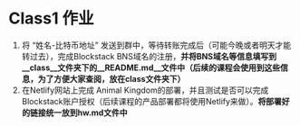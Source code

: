 # Class1 作业

1. 将 “姓名-比特币地址” 发送到群中，等待转账完成后（可能今晚或者明天才能转过去），完成Blockstack BNS域名的注册，**并将BNS域名等信息填写到__class__文件夹下的__README.md__文件中（后续的课程会使用到这些信息，为了方便大家查阅，放在class文件夹下）**
2. 在Netlify网站上完成 Animal Kingdom的部署，并且测试是否可以完成Blockstack账户授权（后续课程的产品部署都将使用Netlify来做）。**将部署好的链接统一放到hw.md文件中**
